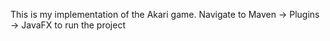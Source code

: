 This is my implementation of the Akari game. 
Navigate to Maven -> Plugins -> JavaFX to run the project
